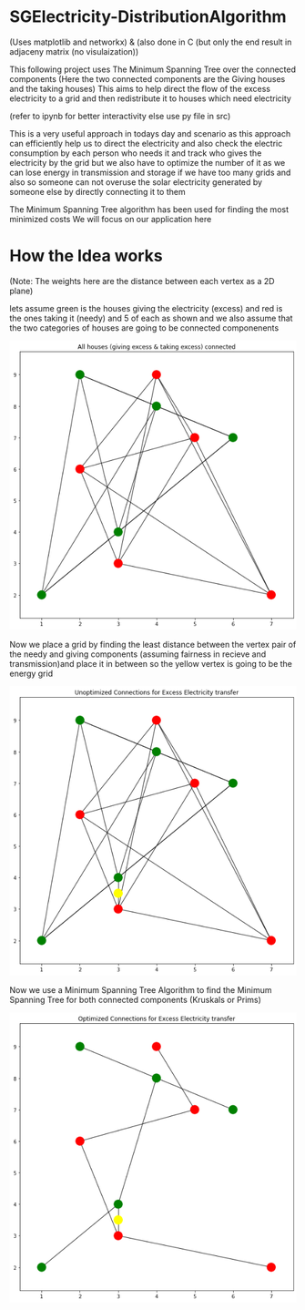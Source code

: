 # SGElectricity-DistributionAlgorithm
(Uses matplotlib and networkx) & (also done in C (but only the end result in adjaceny matrix (no visulaization))

This following project uses The Minimum Spanning Tree over the connected components
(Here the two connected components are the Giving houses and the taking houses)
This aims to help direct the flow of the excess electricity to a grid and then redistribute
it to houses which need electricity

(refer to ipynb for better interactivity else use py file in src)

This is a very useful approach in todays day and scenario
as this approach can efficiently help us to direct the electricity and 
also check the electric consumption by each person who needs it and track
who gives the electricity by the grid but we also have to optimize the number of it
as we can lose energy in transmission and storage if we have too many grids and also 
so someone can not overuse the solar electricity generated by someone else 
by directly connecting it to them

The Minimum Spanning Tree algorithm has been used for finding the most minimized costs
We will focus on our application here

# How the Idea works
(Note: The weights here are the distance between each vertex as a 2D plane)

lets assume green is the houses giving the electricity (excess) and red is the ones taking it (needy)
and 5 of each as shown
and we also assume that the two categories of houses are going to be connected componenents

![](Result/Image1.png)

Now we place a grid by finding the least distance between the vertex pair of the needy and giving components 
(assuming fairness in recieve and transmission)and place it in between so the yellow vertex is going to be the
energy grid

![](Result/Image2.png)

Now we use a Minimum Spanning Tree Algorithm to find the Minimum Spanning Tree for both connected components
(Kruskals or Prims)

![](Result/Image3.png)


